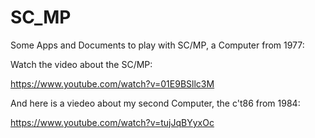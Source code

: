 # SC_MP
Some Apps and Documents to play with SC/MP, a Computer from 1977:

Watch the video about the SC/MP:

https://www.youtube.com/watch?v=01E9BSllc3M

And here is a viedeo about my second Computer, the c't86 from 1984:

https://www.youtube.com/watch?v=tujJqBYyxOc

